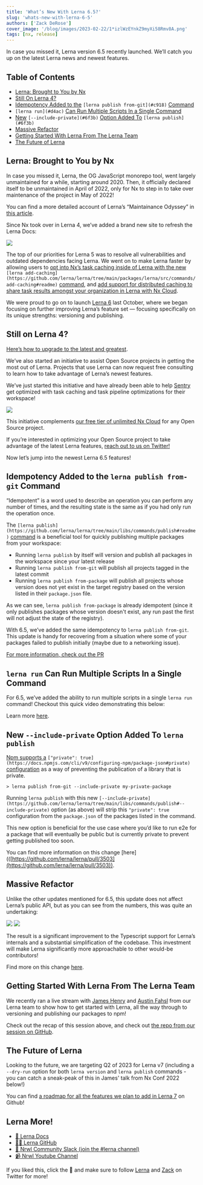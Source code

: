 ```yaml
---
title: 'What’s New With Lerna 6.5?'
slug: 'whats-new-with-lerna-6-5'
authors: ['Zack DeRose']
cover_image: '/blog/images/2023-02-22/1*izlWzEYnkZ9myXi58Rmv8A.png'
tags: [nx, release]
---
```


In case you missed it, Lerna version 6.5 recently launched. We’ll catch you up on the latest Lerna news and newest features.

## Table of Contents

- [Lerna: Brought to You by Nx](#d6eb)
- [Still On Lerna 4?](#b617)
- [Idempotency Added to the](#c918) `[lerna publish from-git](#c918)` [Command](#c918)
- `[lerna run](#d4ac)` [Can Run Multiple Scripts In a Single Command](#d4ac)
- [New](#6f3b) `[--include-private](#6f3b)` [Option Added To](#6f3b) `[lerna publish](#6f3b)`
- [Massive Refactor](#1fa6)
- [Getting Started With Lerna From The Lerna Team](#3859)
- [The Future of Lerna](#057a)

## Lerna: Brought to You by Nx

In case you missed it, Lerna, the OG JavaScript monorepo tool, went largely unmaintained for a while, starting around 2020. Then, it officially declared itself to be unmaintained in April of 2022, only for Nx to step in to take over maintenance of the project in May of 2022!

You can find a more detailed account of Lerna’s “Maintainance Odyssey” in [this article](/blog/lerna-is-dead-long-live-lerna).

Since Nx took over in Lerna 4, we’ve added a brand new site to refresh the Lerna Docs:

![](/blog/images/2023-02-22/0*3GKvhzStrTwq7re5.avif)

The top of our priorities for Lerna 5 was to resolve all vulnerabilities and outdated dependencies facing Lerna. We went on to make Lerna faster by allowing users to [opt into Nx’s task caching inside of Lerna with the new](https://github.com/lerna/lerna/tree/main/packages/lerna/src/commands/add-caching#readme) `[lerna add-caching](https://github.com/lerna/lerna/tree/main/packages/lerna/src/commands/add-caching#readme)` [command](https://github.com/lerna/lerna/tree/main/packages/lerna/src/commands/add-caching#readme), and [add support for distributed caching to share task results amongst your organization in Lerna with Nx Cloud](https://lerna.js.org/docs/features/share-your-cache).

We were proud to go on to launch [Lerna 6](/blog/lerna-reborn-whats-new-in-v6) last October, where we began focusing on further improving Lerna’s feature set — focusing specifically on its unique strengths: versioning and publishing.

## Still on Lerna 4?

[Here’s how to upgrade to the latest and greatest](https://lerna.js.org/upgrade).

We’ve also started an initiative to assist Open Source projects in getting the most out of Lerna. Projects that use Lerna can now request free consulting to learn how to take advantage of Lerna’s newest features.

We’ve just started this initiative and have already been able to help [Sentry](https://github.com/getsentry/sentry-javascript) get optimized with task caching and task pipeline optimizations for their workspace!

![](/blog/images/2023-02-22/0*7Wu1y3L6BNPZmZwE.avif)

This initiative complements [our free tier of unlimited Nx Cloud](/pricing) for any Open Source project.

If you’re interested in optimizing your Open Source project to take advantage of the latest Lerna features, [reach out to us on Twitter!](https://twitter.com/lernajs)

Now let’s jump into the newest Lerna 6.5 features!

## Idempotency Added to the `lerna publish from-git` Command

“Idempotent” is a word used to describe an operation you can perform any number of times, and the resulting state is the same as if you had only run the operation once.

The `[lerna publish](https://github.com/lerna/lerna/tree/main/libs/commands/publish#readme)` [command](https://github.com/lerna/lerna/tree/main/libs/commands/publish#readme) is a beneficial tool for quickly publishing multiple packages from your workspace:

- Running `lerna publish` by itself will version and publish all packages in the workspace since your latest release
- Running `lerna publish from-git` will publish all projects tagged in the latest commit
- Running `lerna publish from-package` will publish all projects whose version does not yet exist in the target registry based on the version listed in their `package.json` file.

As we can see, `lerna publish from-package` is already idempotent (since it only publishes packages whose version doesn't exist, any run past the first will not adjust the state of the registry).

With 6.5, we’ve added the same idempotency to `lerna publish from-git`. This update is handy for recovering from a situation where some of your packages failed to publish initially (maybe due to a networking issue).

[For more information, check out the PR](https://github.com/lerna/lerna/pull/3513)

## `lerna run` Can Run Multiple Scripts In a Single Command

For 6.5, we’ve added the ability to run multiple scripts in a single `lerna run` command! Checkout this quick video demonstrating this below:

Learn more [here](https://github.com/lerna/lerna/pull/3527).

## New `--include-private` Option Added To `lerna publish`

[Npm supports a](https://docs.npmjs.com/cli/v9/configuring-npm/package-json#private) `["private": true](https://docs.npmjs.com/cli/v9/configuring-npm/package-json#private)` [configuration](https://docs.npmjs.com/cli/v9/configuring-npm/package-json#private) as a way of preventing the publication of a library that is private.

```
> lerna publish from-git --include-private my-private-package
```

Running `lerna publish` with this new `[--include-private](https://github.com/lerna/lerna/tree/main/libs/commands/publish#--include-private)` option (as above) will strip this `"private": true` configuration from the `package.json` of the packages listed in the command.

This new option is beneficial for the use case where you’d like to run e2e for a package that will eventually be public but is currently private to prevent getting published too soon.

You can find more information on this change \[here\](([https://github.com/lerna/lerna/pull/3503](https://github.com/lerna/lerna/pull/3503)).

## Massive Refactor

Unlike the other updates mentioned for 6.5, this update does not affect Lerna’s public API, but as you can see from the numbers, this was quite an undertaking:

![](/blog/images/2023-02-22/0*AKQyRtbrKzzOUdPZ.avif)
![](/blog/images/2023-02-22/0*GUSOJi5vj5fGYYj3.avif)

The result is a significant improvement to the Typescript support for Lerna’s internals and a substantial simplification of the codebase. This investment will make Lerna significantly more approachable to other would-be contributors!

Find more on this change [here](https://github.com/lerna/lerna/pull/3517).

## Getting Started With Lerna From The Lerna Team

We recently ran a live stream with [James Henry](https://twitter.com/MrJamesHenry) and [Austin Fahsl](https://twitter.com/AustinFahsl) from our Lerna team to show how to get started with Lerna, all the way through to versioning and publishing our packages to npm!

Check out the recap of this session above, and check out [the repo from our session on GitHub](https://github.com/ZackDeRose/for-the-lulz).

## The Future of Lerna

Looking to the future, we are targeting Q2 of 2023 for Lerna v7 (including a `--dry-run` option for both `lerna version` and `lerna publish` commands - you can catch a sneak-peak of this in James' talk from Nx Conf 2022 below!)

You can find [a roadmap for all the features we plan to add in Lerna 7](https://github.com/lerna/lerna/discussions/3410) on Github!

## Lerna More!

- [🧠 Lerna Docs](https://lerna.js.org/)
- [👩‍💻 Lerna GitHub](https://github.com/lerna/lerna)
- [💬 Nrwl Community Slack (join the #lerna channel)](https://go.nx.dev/community)
- [📹 Nrwl Youtube Channel](https://www.youtube.com/nrwl_io)

If you liked this, click the 👏 and make sure to follow [Lerna](https://twitter.com/lernajs) and [Zack](https://twitter.com/ZackDeRose) on Twitter for more!

